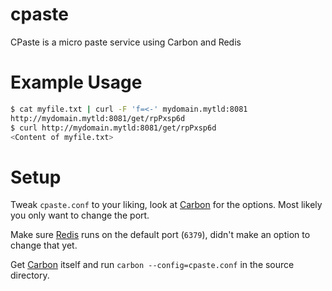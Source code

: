 # cpaste
CPaste is a micro paste service using Carbon and Redis

# Example Usage
```sh
$ cat myfile.txt | curl -F 'f=<-' mydomain.mytld:8081
http://mydomain.mytld:8081/get/rpPxsp6d
$ curl http://mydomain.mytld:8081/get/rpPxsp6d
<Content of myfile.txt>
```

# Setup
Tweak `cpaste.conf` to your liking, look at [Carbon](https://github.com/vifino/carbon) for the options. 
Most likely you only want to change the port.

Make sure [Redis](http://redis.io/) runs on the default port (`6379`), didn't make an option to change that yet.

Get [Carbon](https://github.com/vifino/carbon) itself and run `carbon --config=cpaste.conf` in the source directory.
